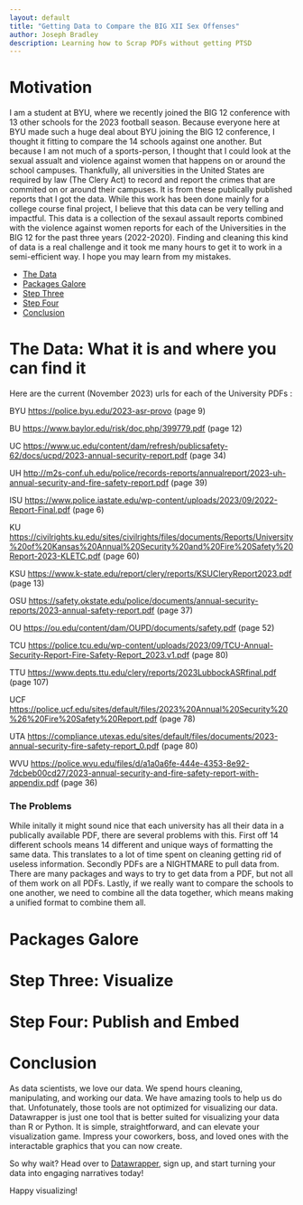 ```yaml
---
layout: default
title: "Getting Data to Compare the BIG XII Sex Offenses"
author: Joseph Bradley
description: Learning how to Scrap PDFs without getting PTSD
---
```

# Motivation
I am a student at BYU, where we recently joined the BIG 12 conference with 13 other schools for the 2023 football season. 
Because everyone here at BYU made such a huge deal about BYU joining the BIG 12 conference, I thought it fitting to compare the 14 schools against one another. 
But because I am not much of a sports-person, I thought that I could look at the sexual assualt and violence against women that happens on or around the school campuses. 
Thankfully, all universities in the United States are required by law (The Clery Act) to record and report the crimes that are commited on or around their campuses. 
It is from these publically published reports that I got the data. 
While this work has been done mainly for a college course final project, I believe that this data can be very telling and impactful. 
This data is a collection of the sexaul assault reports combined with the violence against women reports for each of the Universities in the BIG 12 for the past three years (2022-2020).
Finding and cleaning this kind of data is a real challenge and it took me many hours to get it to work in a semi-efficient way. I hope you may learn from my mistakes. 
- [The Data](#Data)
- [Packages Galore](#Packages)
- [Step Three](#Step-Three)
- [Step Four](#Step-Four)
- [Conclusion](#Conclusion)

# The Data: What it is and where you can find it
<a name="Data"></a>
Here are the current (November 2023) urls for each of the University PDFs :

BYU https://police.byu.edu/2023-asr-provo  (page 9)

BU https://www.baylor.edu/risk/doc.php/399779.pdf (page 12)

UC https://www.uc.edu/content/dam/refresh/publicsafety-62/docs/ucpd/2023-annual-security-report.pdf (page 34)

UH http://m2s-conf.uh.edu/police/records-reports/annualreport/2023-uh-annual-security-and-fire-safety-report.pdf (page 39)

ISU https://www.police.iastate.edu/wp-content/uploads/2023/09/2022-Report-Final.pdf (page 6)

KU https://civilrights.ku.edu/sites/civilrights/files/documents/Reports/University%20of%20Kansas%20Annual%20Security%20and%20Fire%20Safety%20Report-2023-KLETC.pdf (page 60)

KSU https://www.k-state.edu/report/clery/reports/KSUCleryReport2023.pdf (page 13)

OSU https://safety.okstate.edu/police/documents/annual-security-reports/2023-annual-safety-report.pdf (page 37)

OU https://ou.edu/content/dam/OUPD/documents/safety.pdf (page 52)

TCU https://police.tcu.edu/wp-content/uploads/2023/09/TCU-Annual-Security-Report-Fire-Safety-Report_2023.v1.pdf (page 80)

TTU https://www.depts.ttu.edu/clery/reports/2023LubbockASRfinal.pdf (page 107)

UCF https://police.ucf.edu/sites/default/files/2023%20Annual%20Security%20%26%20Fire%20Safety%20Report.pdf (page 78)

UTA https://compliance.utexas.edu/sites/default/files/documents/2023-annual-security-fire-safety-report_0.pdf (page 80)

WVU https://police.wvu.edu/files/d/a1a0a6fe-444e-4353-8e92-7dcbeb00cd27/2023-annual-security-and-fire-safety-report-with-appendix.pdf (page 36)

### The Problems
While initally it might sound nice that each university has all their data in a publically available PDF, there are several problems with this. 
First off 14 different schools means 14 different and unique ways of formatting the same data. This translates to a lot of time spent on cleaning getting rid of useless information.
Secondly PDFs are a NIGHTMARE to pull data from. There are many packages and ways to try to get data from a PDF, but not all of them work on all PDFs. 
Lastly, if we really want to compare the schools to one another, we need to combine all the data together, which means making a unified format to combine them all. 

# Packages Galore
<a name="Packages"></a>

# Step Three: Visualize
<a name="Step-Three"></a>

# Step Four: Publish and Embed
<a name="Step-Four"></a>

# Conclusion
<a name="Conclusion"></a>
As data scientists, we love our data. We spend hours cleaning, manipulating, and working our data. We have amazing tools to help us do that. Unfotunately, those tools are not optimized for visualizing our data. Datawrapper is just one tool that is better suited for visualizing your data than R or Python. It is simple, straightforward, and can elevate your visualization game. Impress your coworkers, boss, and loved ones with the interactable graphics that you can now create. 

So why wait? Head over to [Datawrapper](https://app.datawrapper.de/), sign up, and start turning your data into engaging narratives today!

Happy visualizing!
